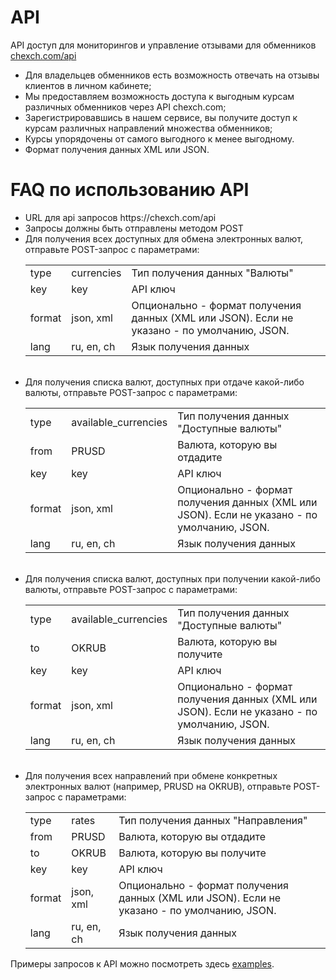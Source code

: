 # API
API доступ для мониторингов и управление отзывами для обменников <a href="https://chexch.com/api" target="_blank">chexch.com/api</a>

<ul>
<li>Для владельцев обменников есть возможность отвечать на отзывы клиентов в личном кабинете;</li>
<li>Мы предоставляем возможность доступа к выгодным курсам различных обменников через API chexch.com;</li>
<li>Зарегистрировавшись в нашем сервисе, вы получите доступ к курсам различных направлений множества обменников;</li>
<li>Курсы упорядочены от самого выгодного к менее выгодному.</li>
<li>Формат получения данных XML или JSON.</li>
</ul>

# FAQ по использованию API

<ul>
<li>URL для api запросов https://chexch.com/api</li>
<li>Запросы должны быть отправлены методом POST</li>
<li>Для получения всех доступных для обмена электронных валют, отправьте POST-запрос с параметрами:
<br/>
<table class="example">
	<tbody>
		<tr><td class="key">type</td><td class="val">currencies</td><td class="desc">Тип получения данных "Валюты"</td></tr>
		<tr><td class="key">key</td><td class="val">key</td><td class="desc">API ключ</td></tr>
		<tr><td class="key">format</td><td class="val">json, xml</td><td class="desc">Опционально - формат получения данных (XML или JSON). Если не указано - по умолчанию, JSON.</td></tr>
		<tr><td class="key">lang</td><td class="val">ru, en, ch</td><td class="desc">Язык получения данных</td></tr>
	</tbody>
</table></li>
<br/>

<li>Для получения списка валют, доступных при отдаче какой-либо валюты, отправьте POST-запрос с параметрами:
<br/>
<table class="example">
	<tbody>
		<tr><td class="key">type</td><td class="val">available_currencies</td><td class="desc">Тип получения данных "Доступные валюты"</td></tr>
		<tr><td class="key">from</td><td class="val">PRUSD</td><td class="desc">Валюта, которую вы отдадите</td></tr>
		<tr><td class="key">key</td><td class="val">key</td><td class="desc">API ключ</td></tr>
		<tr><td class="key">format</td><td class="val">json, xml</td><td class="desc">Опционально - формат получения данных (XML или JSON). Если не указано - по умолчанию, JSON.</td></tr>
		<tr><td class="key">lang</td><td class="val">ru, en, ch</td><td class="desc">Язык получения данных</td></tr>
	</tbody>
</table></li>
<br/>

<li>Для получения списка валют, доступных при получении какой-либо валюты, отправьте POST-запрос с параметрами:
<br/>
<table class="example">
	<tbody>
		<tr><td class="key">type</td><td class="val">available_currencies</td><td class="desc">Тип получения данных "Доступные валюты"</td></tr>
		<tr><td class="key">to</td><td class="val">OKRUB</td><td class="desc">Валюта, которую вы получите</td></tr>
		<tr><td class="key">key</td><td class="val">key</td><td class="desc">API ключ</td></tr>
		<tr><td class="key">format</td><td class="val">json, xml</td><td class="desc">Опционально - формат получения данных (XML или JSON). Если не указано - по умолчанию, JSON.</td></tr>
		<tr><td class="key">lang</td><td class="val">ru, en, ch</td><td class="desc">Язык получения данных</td></tr>
	</tbody>
</table></li>
<br/>

<li>Для получения всех направлений при обмене конкретных электронных валют (например, PRUSD на OKRUB), отправьте POST-запрос с параметрами:
<br/>
<table class="example">
	<tbody>
		<tr><td class="key">type</td><td class="val">rates</td><td class="desc">Тип получения данных "Направления"</td></tr>
		<tr><td class="key">from</td><td class="val">PRUSD</td><td class="desc">Валюта, которую вы отдадите</td></tr>
		<tr><td class="key">to</td><td class="val">OKRUB</td><td class="desc">Валюта, которую вы получите</td></tr>
		<tr><td class="key">key</td><td class="val">key</td><td class="desc">API ключ</td></tr>
		<tr><td class="key">format</td><td class="val">json, xml</td><td class="desc">Опционально - формат получения данных (XML или JSON). Если не указано - по умолчанию, JSON.</td></tr>
		<tr><td class="key">lang</td><td class="val">ru, en, ch</td><td class="desc">Язык получения данных</td></tr>
	</tbody>
</table></li>
</ul>

Примеры запросов к API можно посмотреть здесь <a href="https://github.com/chexch/API-chexch.com/tree/master/examples">examples</a>.
